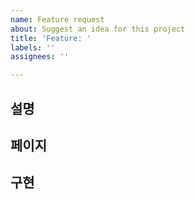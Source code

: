 ```yaml
---
name: Feature request
about: Suggest an idea for this project
title: 'Feature: '
labels: ''
assignees: ''

---
```


## 설명

## 페이지

## 구현
